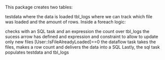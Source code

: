 This package creates two tables:

testdata where the data is loaded
tbl_logs where we can track which file was loaded and the amount of rows.
Inside a foreach logic:

checks with an SQL task and an expression the count over tbl_logs
the sucess arrow has defined and expression and constraint to allow to update only new files [User::IsFileAlreadyLoaded]==0
the dataflow task takes the files, makes a row count and delivers the data into a SQL
Lastly, the sql task populates testdata and tbl_logs
